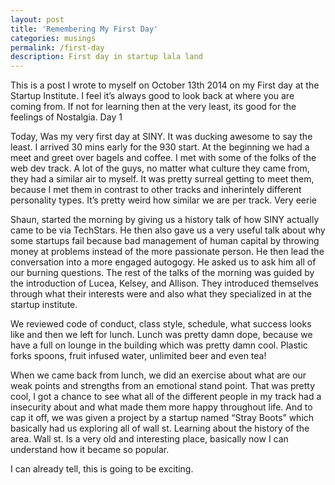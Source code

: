 ```yaml
---
layout: post
title: 'Remembering My First Day'
categories: musings
permalink: /first-day
description: First day in startup lala land
---
```


This is a post I wrote to myself on October 13th 2014 on my First day at the Startup Institute. I feel it’s always good to look back at where you are coming from. If not for learning then at the very least, its good for the feelings of Nostalgia.
Day 1

Today, Was my very first day at SINY. It was ducking awesome to say the least. I arrived 30 mins early for the 930 start. At the beginning we had a meet and greet over bagels and coffee. I met with some of the folks of the web dev track. A lot of the guys, no matter what culture they came from, they had a similar air to myself. It was pretty surreal getting to meet them, because I met them in contrast to other tracks and inherintely different personality types. It’s pretty weird how similar we are per track. Very eerie

Shaun, started the morning by giving us a history talk of how SINY actually came to be via TechStars. He then also gave us a very useful talk about why some startups fail because bad management of human capital by throwing money at problems instead of the more passionate person. He then lead the conversation into a more engaged autogogy. He asked us to ask him all of our burning questions. The rest of the talks of the morning was guided by the introduction of Lucea, Kelsey, and Allison. They introduced themselves through what their interests were and also what they specialized in at the startup institute.

We reviewed code of conduct, class style, schedule, what success looks like and then we left for lunch. Lunch was pretty damn dope, because we have a full on lounge in the building which was pretty damn cool. Plastic forks spoons, fruit infused water, unlimited beer and even tea!

When we came back from lunch, we did an exercise about what are our weak points and strengths from an emotional stand point. That was pretty cool, I got a chance to see what all of the different people in my track had a insecurity about and what made them more happy throughout life. And to cap it off, we was given a project by a startup named “Stray Boots” which basically had us exploring all of wall st. Learning about the history of the area. Wall st. Is a very old and interesting place, basically now I can understand how it became so popular. 

I can already tell, this is going to be exciting.
